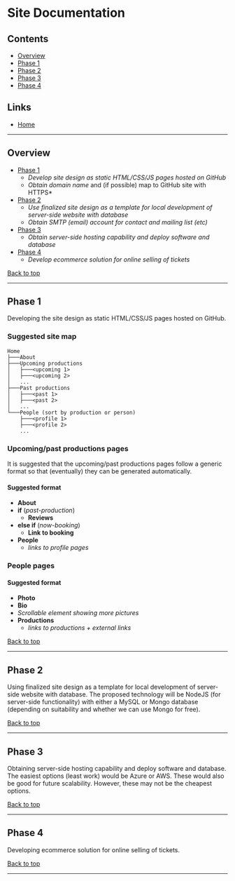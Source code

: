 # Site Documentation

## Contents
+ [Overview](#overview)
+ [Phase 1](#phase-1) 
+ [Phase 2](#phase-2)
+ [Phase 3](#phase-3)
+ [Phase 4](#phase-4)

## Links
+ [Home](#../README.md)

<hr>

## Overview

+ [Phase 1](#phase-1) 
   + *Develop site design as static HTML/CSS/JS pages hosted on GitHub*
   + *Obtain domain name* and (if possible) map to GitHub site with HTTPS*
+ [Phase 2](#phase-2)
   + *Use finalized site design as a template for local development of server-side website with database*
   + *Obtain SMTP (email) account for contact and mailing list (etc)* 
+ [Phase 3](#phase-3)
   + *Obtain server-side hosting capability and deploy software and database* 
+ [Phase 4](#phase-4) 
   + *Develop ecommerce solution for online selling of tickets*

[Back to top](#site-documentation)

<hr>

## Phase 1

Developing the site design as static HTML/CSS/JS pages hosted on GitHub.

### Suggested site map

```
Home 
├───About
├───Upcoming productions
│   ├───<upcoming 1>
│   ├───<upcoming 2>
│   ...
├───Past productions
│   ├───<past 1>
│   ├───<past 2>
│   ...
└───People (sort by production or person)
    ├───<profile 1>
    ├───<profile 2>
    ...
```

### Upcoming/past productions pages
It is suggested that the upcoming/past productions pages follow a generic format so that (eventually) they can be generated automatically.

#### Suggested format

+ **About**
+ **if** (*past-production*)
   + **Reviews**
+ **else if** (*now-booking*)
   + **Link to booking**
+ **People** 
   + *links to profile pages*

### People pages
 
#### Suggested format

+ **Photo**
+ **Bio**
+ *Scrollable element showing more pictures*
+ **Productions**
   + *links to productions + external links*

[Back to top](#site-documentation)

<hr>

## Phase 2

Using finalized site design as a template for local development of server-side website with database. The proposed technology will be NodeJS (for server-side functionality) with either a MySQL or Mongo database (depending on suitability and whether we can use Mongo for free).

[Back to top](#site-documentation)

<hr>

## Phase 3

Obtaining server-side hosting capability and deploy software and database. The easiest options (least work) would be Azure or AWS. These would also be good for future scalability. However, these may not be the cheapest options.

[Back to top](#site-documentation)

<hr>

## Phase 4

Developing ecommerce solution for online selling of tickets.

[Back to top](#site-documentation)

<hr>

